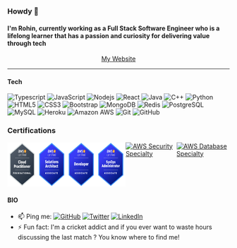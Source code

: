### Howdy 👋

#### I'm Rohin, currently working as a Full Stack Software Engineer who is a lifelong learner that has a passion and curiosity for delivering value through tech

<p align="center">
 <a href="https://rohinchopra.com">My Website<a/>
</p>
<hr/>

#### Tech

![Typescript](https://img.shields.io/badge/-TypeScript-black?style=flat-square&logo=typescript)
![JavaScript](https://img.shields.io/badge/-JavaScript-black?style=flat-square&logo=javascript)
![Nodejs](https://img.shields.io/badge/-Nodejs-black?style=flat-square&logo=Node.js)
![React](https://img.shields.io/badge/-React-black?style=flat-square&logo=react)
![Java](https://img.shields.io/badge/-java-E34A86?style=flat-square&logo=java)
![C++](https://img.shields.io/badge/-C++-00599C?style=flat-square&logo=c)
![Python](https://img.shields.io/badge/-Python-black?style=flat-square&logo=Python)
![HTML5](https://img.shields.io/badge/-HTML5-E34F26?style=flat-square&logo=html5&logoColor=white)
![CSS3](https://img.shields.io/badge/-CSS3-1572B6?style=flat-square&logo=css3)
![Bootstrap](https://img.shields.io/badge/-Bootstrap-563D7C?style=flat-square&logo=bootstrap)
![MongoDB](https://img.shields.io/badge/-MongoDB-black?style=flat-square&logo=mongodb)
![Redis](https://img.shields.io/badge/-Redis-black?style=flat-square&logo=Redis)
![PostgreSQL](https://img.shields.io/badge/-PostgreSQL-336791?style=flat-square&logo=postgresql)
![MySQL](https://img.shields.io/badge/-MySQL-black?style=flat-square&logo=mysql)
![Heroku](https://img.shields.io/badge/-Heroku-430098?style=flat-square&logo=heroku)
![Amazon AWS](https://img.shields.io/badge/Amazon%20AWS-232F3E?style=flat-square&logo=amazon-aws)
![Git](https://img.shields.io/badge/-Git-black?style=flat-square&logo=git)
![GitHub](https://img.shields.io/badge/-GitHub-181717?style=flat-square&logo=github)

### Certifications

<div style="display:flex">
 <a href="https://www.credly.com/badges/0de86e9f-7c45-4742-9e19-a2ea96146e8b/public_url" target="_blank" rel="noopener noreferrer">
  <img src="https://github.com/Rohin1212/Rohin1212/blob/main/aws-certified-cloud-practitioner.png?raw=true" width="100" height="100" alt="AWS
  Certified Cloud Practitioner">
 </a>
 <a href="https://www.credly.com/badges/2ec87625-d619-4406-9ba9-d0e9af970762/public_url" target="_blank" rel="noopener noreferrer">
   <img src="https://github.com/Rohin1212/Rohin1212/blob/main/aws-certified-solutions-architect-associate.png?raw=true" width="100"
       height="100" alt="AWS Certified Solutions Architect Associate">
 </a>
 <a href="https://www.credly.com/badges/63f3393b-c671-41a1-a82c-37dc922cded4/public_url" target="_blank" rel="noopener noreferrer">
   <img src="https://github.com/Rohin1212/Rohin1212/blob/main/aws-certified-developer-associate.png?raw=true" width="100" height="100"
       alt="AWS Certified Developer Associate ">
 </a>
 <a href="https://www.credly.com/badges/63f3393b-c671-41a1-a82c-37dc922cded4/public_url" target="_blank" rel="noopener noreferrer">
   <img src="https://github.com/Rohin1212/Rohin1212/blob/main/aws-certified-sysops-administrator-associate.png?raw=true" width="100" height="100"
       alt="AWS SysOps Administratior Associate ">
 </a>
  <a href="https://www.credly.com/badges/87c34aa0-073c-49b6-8864-52d86b783ecd/public_url" target="_blank" rel="noopener noreferrer">
   <img src="https://github.com/Rohin1212/Rohin1212/blob/main/aws-certified-security-specialty.png?raw=true" width="100" height="100"
       alt="AWS Security Specialty ">
 </a>
 </a>
  <a href="https://www.credly.com/badges/87c34aa0-073c-49b6-8864-52d86b783ecd/public_url" target="_blank" rel="noopener noreferrer">
   <img src="https://github.com/Rohin1212/Rohin1212/blob/main/aws-certified-database-specialty.png?raw=true" width="100" height="100"
       alt="AWS Database Specialty ">
 </a>
</div>

#### BIO

- 📫 Ping me: <a href="https://github.com/Rohin1212">![GitHub](https://img.shields.io/badge/-GitHub-181717?style=flat-square&logo=github)</a>
  <a href="https://twitter.com/RohinChopra3">![Twitter](https://img.shields.io/badge/Twitter-1DA1F2?style=flat-square&logo=twitter&logoColor=white)</a>
  <a href="https://www.linkedin.com/in/rohin-chopra-2b38791a0/">![LinkedIn](https://img.shields.io/badge/LinkedIn-0077B5?style=flat-square&logo=linkedin&logoColor=white)</a>
- ⚡️ Fun fact: I'm a cricket addict and if you ever want to waste hours discussing the last match ? You know where to find me!
